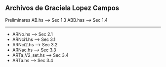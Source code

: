 Archivos de Graciela Lopez Campos 
----------------------------
Preliminares
AB.hs --> Sec 1.3
ABB.has --> Sec 1.4

------------------------------
+ ARNo.hs --> Sec 2.1
+ ARNci1.hs --> Sec 3.1
+ ARNci2.hs --> Sec 3.2
+ ARNac.hs --> Sec 3.3
+ ARTa_V2_set.hs --> Sec 3.4
+ ARTa.hs --> Sec 3.4
